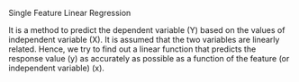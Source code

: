 Single Feature Linear Regression

It is a method to predict the dependent variable (Y) based on the values of independent variable (X). It is assumed that the two variables are linearly related. Hence, we try to find out a linear function that predicts the response value (y) as accurately as possible as a function of the feature (or independent variable) (x).

